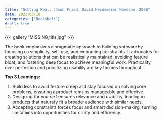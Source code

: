 ```yaml
---
title: "Getting Real, Jason Fried, David Heinemeier Hansson, 2006"
date: 2023-03-10
categories: ["Bookshelf"]
draft: true
---
```


{{< gallery "MISSING,title.jpg" >}}

The book emphasizes a pragmatic approach to building software by focusing on simplicity, self-use, and embracing constraints. It advocates for creating solutions that can be realistically maintained, avoiding feature bloat, and fostering deep focus to achieve meaningful work. Practicality over perfection and prioritizing usability are key themes throughout.

**Top 3 Learnings:**

1. Build less to avoid feature creep and stay focused on solving core problems, ensuring a product remains manageable and effective.
2. Designing for yourself ensures relevance and usability, leading to products that naturally fit a broader audience with similar needs.
3. Accepting constraints forces focus and smart decision-making, turning limitations into opportunities for clarity and efficiency.
